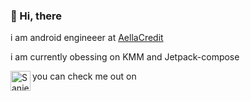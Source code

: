 ### 👋 Hi, there
i am android engineeer at <a href="https://aellaapp.com/">AellaCredit</a>

i am currently obessing on KMM and Jetpack-compose 

 you can check me out on <a href="https://linkedin.com/in/codersanjeev">
  <img align="left" alt="Sanjeev's Linkdein" width="32px" src="https://cdn.jsdelivr.net/npm/simple-icons@v5/icons/linkedin.svg" />
</a>

<!---
FreedomChukss/FreedomChukss is a ✨ special ✨ repository because its `README.md` (this file) appears on your GitHub profile.
You can click the Preview link to take a look at your changes.
--->
